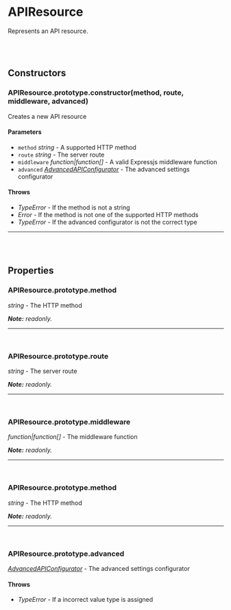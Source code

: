 # APIResource

Represents an API resource.

<br><br>

## Constructors

### APIResource.prototype.constructor(method, route, middleware, advanced)

Creates a new API resource

#### Parameters

- `method` _string_ \- A supported HTTP method
- `route` _string_ \- The server route
- `middleware` _function|function[]_ \- A valid Expressjs middleware function
- `advanced` [_AdvancedAPIConfigurator_](advanced-api-configurator.md) \- The advanced settings configurator

#### Throws

- _TypeError_ \- If the method is not a string
- _Error_ \- If the method is not one of the supported HTTP methods
- _TypeError_ \- If the advanced configurator is not the correct type

***

<br><br>

## Properties

### APIResource.prototype.method

_string_ \- The HTTP method

_**Note:** readonly._

***

<br>

### APIResource.prototype.route

_string_ \- The server route

_**Note:** readonly._

***

<br>

### APIResource.prototype.middleware

_function|function[]_ \- The middleware function

_**Note:** readonly._

***

<br>

### APIResource.prototype.method

_string_ \- The HTTP method

_**Note:** readonly._

***

<br>

### APIResource.prototype.advanced

[_AdvancedAPIConfigurator_](advanced-api-configurator.md) \- The advanced settings configurator

#### Throws

- _TypeError_ \- If a incorrect value type is assigned
